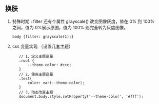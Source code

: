 ## 换肤

1. 特殊时期 : filter 还有个属性 grayscale() 改变图像灰度，值在 0% 到 100% 之间，值为 0%展示原图，值为 100% 则完全转为灰度图像。

   `body {filter: grayscale(1);} `

2. css 变量实现 （设置几套主题）
   ```核心思想：css3 中的 :root 伪类选择器和 var 变量的应用
      // 1、定义主题变量
      :root {
          --theme-color: #ccc;
      }
      // 2、使用主题变量
      .test{
          color: var(--theme-color);
      }
      // 3、动态改变主题
      document.body.style.setProperty('--theme-color', '#fff');
   ```
